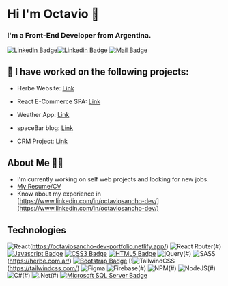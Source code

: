 # Hi I'm Octavio 👋

### I'm a Front-End Developer from Argentina.

[![Linkedin Badge](https://img.shields.io/badge/-Octavio-0e76a8?style=flat&labelColor=0e76a8&logo=linkedin&logoColor=white)](https://www.linkedin.com/in/octaviosancho-dev/)[![Linkedin Badge](https://img.shields.io/badge/-Octavio-0e76a8?style=flat&labelColor=0e76a8&logo=linkedin&logoColor=white)](https://www.linkedin.com/in/octaviosancho-dev/) [![Mail Badge](https://img.shields.io/badge/-octaviosanchodev-c0392b?style=flat&labelColor=c0392b&logo=gmail&logoColor=white)](mailto:octaviosanchodev@gmail.com)

## 🔭 I have worked on the following projects: 

- Herbe Website: [Link](https://herbe.com.ar/)

- React E-Commerce SPA: [Link](https://coffee-ecommerce-osdev.netlify.app/)

- Weather App: [Link](https://octaviosancho-dev.github.io/weather-app/index.html)

- spaceBar blog: [Link](https://spacebar-blog.netlify.app/)

- CRM Project: [Link](https://octaviosancho-dev.github.io/customer-database/)

## About Me 🙋‍♂️
- I'm currently working on self web projects and looking for new jobs.
- [My Resume/CV](https://drive.google.com/file/d/1vuzu-KvwytBEqQARhJV592ETWhoAljQv/view?usp=sharing)
- Know about my experience in [https://www.linkedin.com/in/octaviosancho-dev/](https://www.linkedin.com/in/octaviosancho-dev/)

## Technologies

<!-- TODO: Make technologies links takes you to repositories -->

![React](https://img.shields.io/badge/react-%2320232a.svg?style=for-the-badge&logo=react&logoColor=%2361DAFB)(https://octaviosancho-dev-portfolio.netlify.app/) ![React Router](https://img.shields.io/badge/React_Router-CA4245?style=for-the-badge&logo=react-router&logoColor=white)(#) [![Javascript Badge](https://img.shields.io/badge/-Javascript-F0DB4F?style=flat&labelColor=131313&logo=javascript&logoColor=F0DB4F)](https://octaviosancho-dev.github.io/weather-app/index.html) [![CSS3 Badge](https://img.shields.io/badge/-CSS3-379BEE?style=flat&labelColor=131313&logo=css3&logoColor=379BEE)](https://osancho.000webhostapp.com/index.html) [![HTML5 Badge](https://img.shields.io/badge/-HTML5-ED7C28?style=flat&labelColor=131313&logo=html5&logoColor=ED7C28)](#) ![jQuery](https://img.shields.io/badge/jquery-%230769AD.svg?style=for-the-badge&logo=jquery&logoColor=white)(#) ![SASS](https://img.shields.io/badge/SASS-hotpink.svg?style=for-the-badge&logo=SASS&logoColor=white)(https://herbe.com.ar/) [![Bootstrap Badge](https://img.shields.io/badge/-Bootstrap-803EF2?style=flat&labelColor=131313&logo=bootstrap&logoColor=803EF2)](#) [!![TailwindCSS](https://img.shields.io/badge/tailwindcss-%2338B2AC.svg?style=for-the-badge&logo=tailwind-css&logoColor=white)(https://tailwindcss.com/) ![Figma](https://img.shields.io/badge/figma-%23F24E1E.svg?style=for-the-badge&logo=figma&logoColor=white) ![Firebase](https://img.shields.io/badge/Firebase-039BE5?style=for-the-badge&logo=Firebase&logoColor=white)(#) ![NPM](https://img.shields.io/badge/NPM-%23000000.svg?style=for-the-badge&logo=npm&logoColor=white)(#) ![NodeJS](https://img.shields.io/badge/node.js-6DA55F?style=for-the-badge&logo=node.js&logoColor=white)(#) ![C#](https://img.shields.io/badge/c%23-%237F5AB6.svg?style=for-the-badge&logo=c-sharp&logoColor=white)(#) ![.Net](https://img.shields.io/badge/.NET-5C2D91?style=for-the-badge&logo=.net&logoColor=white)(#) [![Microsoft SQL Server Badge](https://img.shields.io/badge/-Microsoft--SQL--Server-CC2927?style=flat&labelColor=131313&logo=microsoft-sql-server&logoColor=CC2927)](#) 
